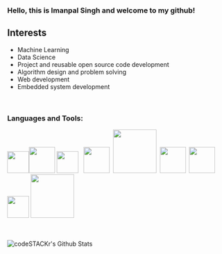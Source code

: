 ### Hello, this is Imanpal Singh and welcome to my github!

## Interests
- Machine Learning
- Data Science
- Project and reusable open source code development
- Algorithm design and problem solving
- Web development
- Embedded system development



<br />

### Languages and Tools:

<img src="https://upload.wikimedia.org/wikipedia/commons/2/2d/Tensorflow_logo.svg" width=50><img src="https://pytorch.org/assets/images/pytorch-logo.png" width=60>&nbsp;<img src="https://upload.wikimedia.org/wikipedia/commons/c/c3/Python-logo-notext.svg" width=50> &nbsp; <img src="https://upload.wikimedia.org/wikipedia/commons/3/32/OpenCV_Logo_with_text_svg_version.svg" width=60> &nbsp;<img src="https://upload.wikimedia.org/wikipedia/commons/0/05/Scikit_learn_logo_small.svg" width=100> &nbsp;<img src="https://www.pngfind.com/pngs/m/170-1706361_web-development-icon-web-development-logo-png-transparent.png" width=60> &nbsp;<img src="https://upload.wikimedia.org/wikipedia/commons/8/87/Arduino_Logo.svg" width=60> &nbsp;<img src="https://upload.wikimedia.org/wikipedia/commons/1/18/ISO_C%2B%2B_Logo.svg" width=50>&nbsp;<img src="https://upload.wikimedia.org/wikipedia/commons/e/e0/Git-logo.svg
" width=100>


<br />
<br />



<img align="left" alt="codeSTACKr's Github Stats" src="https://github-readme-stats.vercel.app/api?username=imanpalsingh&show_icons=true&hide_border=true" />
